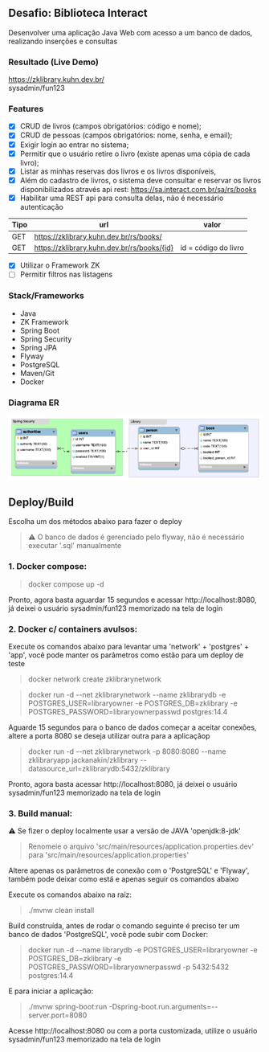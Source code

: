 ## Desafio: Biblioteca Interact
Desenvolver uma aplicação Java Web com acesso a um banco de dados, realizando inserções e consultas

### Resultado (Live Demo)
https://zklibrary.kuhn.dev.br/
<br/>sysadmin/fun123


### Features
- [x] CRUD de livros (campos obrigatórios: código e nome);
- [x] CRUD de pessoas (campos obrigatórios: nome, senha, e email);
- [x] Exigir login ao entrar no sistema;
- [x] Permitir que o usuário retire o livro (existe apenas uma cópia de cada livro);
- [x] Listar as minhas reservas dos livros e os livros disponíveis,
- [x] Além do cadastro de livros, o sistema deve consultar e reservar os livros disponibilizados através api rest: https://sa.interact.com.br/sa/rs/books
- [x] Habilitar uma REST api para consulta delas, não é necessário autenticação

| Tipo | url | valor |
|------|-----|-------|
| GET  | https://zklibrary.kuhn.dev.br/rs/books/ | |
| GET  | https://zklibrary.kuhn.dev.br/rs/books/{id} | id = código do livro |

- [x] Utilizar o Framework ZK
- [ ] Permitir filtros nas listagens

### Stack/Frameworks
* Java
* ZK Framework
* Spring Boot
* Spring Security
* Spring JPA
* Flyway
* PostgreSQL
* Maven/Git
* Docker

### Diagrama ER
![alt text](https://github.com/jackanakin/zklibrary/blob/main/er_db.png?raw=true)

## Deploy/Build
Escolha um dos métodos abaixo para fazer o deploy<br/>
>:warning:	O banco de dados é gerenciado pelo flyway, não é necessário executar '.sql' manualmente<br/>

### 1. Docker compose:
> docker compose up -d

Pronto, agora basta aguardar 15 segundos e acessar http://localhost:8080, já deixei o usuário sysadmin/fun123 memorizado na tela de login

### 2. Docker c/ containers avulsos: 

Execute os comandos abaixo para levantar uma 'network' + 'postgres' + 'app', você pode manter os parâmetros como estão para um deploy de teste
> docker network create zklibrarynetwork

> docker run -d --net zklibrarynetwork --name zklibrarydb -e POSTGRES_USER=libraryowner -e POSTGRES_DB=zklibrary -e POSTGRES_PASSWORD=libraryownerpasswd postgres:14.4

Aguarde 15 segundos para o banco de dados começar a aceitar conexões, altere a porta 8080 se deseja utilizar outra para a aplicaçãop
> docker run -d --net zklibrarynetwork -p 8080:8080 --name zklibraryapp jackanakin/zklibrary --datasource_url=zklibrarydb:5432/zklibrary

Pronto, agora basta acessar http://localhost:8080, já deixei o usuário sysadmin/fun123 memorizado na tela de login

### 3. Build manual: 
:warning: Se fizer o deploy localmente usar a versão de JAVA 'openjdk:8-jdk'<br/>
>Renomeie o arquivo 'src/main/resources/application.properties.dev' para 'src/main/resources/application.properties'

Altere apenas os parâmetros de conexão com o 'PostgreSQL' e 'Flyway', também pode deixar como está e apenas seguir os comandos abaixo

Execute os comandos abaixo na raíz:

> ./mvnw clean install

Build construída, antes de rodar o comando seguinte é preciso ter um banco de dados 'PostgreSQL', você pode subir com Docker:
> docker run -d --name librarydb -e POSTGRES_USER=libraryowner -e POSTGRES_DB=zklibrary -e POSTGRES_PASSWORD=libraryownerpasswd -p 5432:5432 postgres:14.4

E para iniciar a aplicação:
> ./mvnw spring-boot:run -Dspring-boot.run.arguments=--server.port=8080

Acesse http://localhost:8080 ou com a porta customizada, utilize o usuário sysadmin/fun123 memorizado na tela de login
